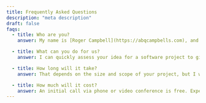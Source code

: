 ```yaml
---
title: Frequently Asked Questions
description: "meta description"
draft: false
faqs:
  - title: Who are you?
    answer: My name is [Roger Campbell](https://abqcampbells.com), and I am the founder of this business and only employee right now. I have a wife, family and friends that help out with advice, and I use AI tools to help things go quickly and efectively. If you click on my name, you can find out a little more about me and my experience. <br/><br/> I will engage contractors and additional engineers as needed to ensure the business grows and our clients are satisfied.

  - title: What can you do for us?
    answer: I can quickly assess your idea for a software project to give you an idea of what it would take to create and get it in front of customers. I have a lot of experience with cloud services, databases and web apps. I have done recent work utilizing AI tools, automated agents and voice interfaces and am interested in doing more of this. My focus is on getting smaller projects working in weeks or months and deployed to users. Then we iterate and make changes based on user feedback and as requirements come into better focus. My preferred way of operating is to have at least one weekly status meeting by video, regular communications by email and multiple deployments per week demonstrating progress.

  - title: How long will it take?
    answer: That depends on the size and scope of your project, but I will not be taking on a project with extensive or complicated requirements. I am a firm believer in getting software in front of users quickly, so I'd expect to have at least a demo or MVP (minimum viable product) in a few weeks or less. From that point, we continue making changes and improvements with weekly deployments to users. You decide when it is "done", and we can continue in an operational mode or provide instructions to move and maintain yourself. My hope is to have long-term relationships with clients, where we build, maintain and operate software systems for years. Those that don't work for some reason get replaced with others that work better for your customers.

  - title: How much will it cost?
    answer: An initial call via phone or video conference is free. Expect that call to include a short "getting to know each other" followed by a series of questions attempting to get to your requirements. It helps greatly to have some of those requirements either written down or thought about ahead of time. After that, I will get back to you with 1) some additional questions 2) suggestion directing you to find help elsewhere - or 3) a proposal to move forward. <br/><br/> I will keep your call in confidence. If you require an NDA to talk with me, please move on to someone else. <br/><br/> A monthly engagement will be at least $10K and is cancellable at any time. If you decide to cancel, you will have a Github project with code that belongs to you along with deployment instructions for one of the major cloud providers.
---
```

